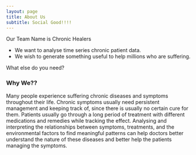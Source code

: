 ```yaml
---
layout: page
title: About Us
subtitle: Social Good!!!!
---
```


Our Team Name is Chronic Healers

- We want to analyse time series chronic patient data.
- We wish to generate something useful to help millions who are suffering.

What else do you need?

### Why We??
Many people experience suffering chronic diseases and symptoms throughout their life. Chronic
symptoms usually need persistent management and keeping track of, since there is usually no
certain cure for them. Patients usually go through a long period of treatment with different
medications and remedies while tracking the effect.
Analysing and interpreting the relationships between symptoms, treatments, and the
environmental factors to find meaningful patterns can help doctors better understand the nature
of these diseases and better help the patients managing the symptoms.

